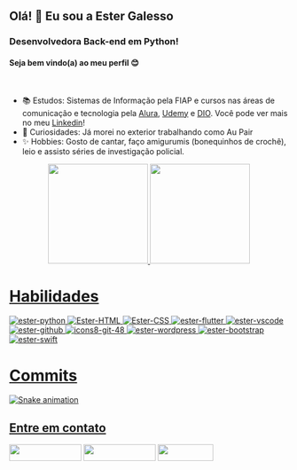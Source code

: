 ## Olá! 👋 Eu sou a Ester Galesso
### Desenvolvedora Back-end em Python!
#### Seja bem vindo(a) ao meu perfil 😊

<br>

- 📚 Estudos: Sistemas de Informação pela FIAP e cursos nas áreas de comunicação e tecnologia pela [Alura](https://cursos.alura.com.br/user/galessoester), [Udemy](https://www.udemy.com/user/ester-gmail-2/) e [DIO](https://www.dio.me/users/galessoester). Você pode ver mais no meu [Linkedin](https://www.linkedin.com/in/estergalesso/details/certifications)!
- 👀 Curiosidades: Já morei no exterior trabalhando como Au Pair
- ✨ Hobbies: Gosto de cantar, faço amigurumis (bonequinhos de crochê), leio e assisto séries de investigação policial.

<div align="center">
  <a href="https://github.com/Galessoester">
  <img height="180em" src="https://github-readme-stats.vercel.app/api?username=Galessoester&show_icons=true&theme=dark&include_all_commits=true&count_private=true"/>
  <img height="180em" src="https://github-readme-stats.vercel.app/api/top-langs/?username=Galessoester&layout=compact&langs_count=7&theme=dark"/>
</div> 

# Habilidades
![ester-python](https://github.com/Galessoester/Bootcamp-python_backend/assets/86168157/19a87175-f14c-4d88-8036-4f65728cd8b4)
![Ester-HTML](https://github.com/Galessoester/Galessoester/assets/86168157/f52fbb80-285e-4da2-9aff-94d0da75d6a9)
![Ester-CSS](https://github.com/Galessoester/Galessoester/assets/86168157/314638da-c43b-4d08-9e37-bce2f1bb2a0b)
![ester-flutter](https://github.com/Galessoester/Galessoester/assets/86168157/830c0a87-8805-4e35-be7e-6e4e4c0dcbd8)
![ester-vscode](https://github.com/Galessoester/Galessoester/assets/86168157/6d70a6d6-6d25-4c9c-9ad5-04ce175b0c50)
![ester-github](https://github.com/Galessoester/Galessoester/assets/86168157/fefb14db-2be3-445d-92cb-af3939181d17)
![icons8-git-48](https://github.com/Galessoester/Galessoester/assets/86168157/65f1a074-a696-4979-a5fd-f010212ece20)
![ester-wordpress](https://github.com/Galessoester/Galessoester/assets/86168157/605777a3-6797-4ce5-80a8-397a32c1fceb)
![ester-bootstrap](https://github.com/Galessoester/Galessoester/assets/86168157/69009d19-e30e-4a11-a1b9-9567796a7806) 
![ester-swift](https://github.com/Galessoester/Galessoester/assets/86168157/eb6de664-248f-4e1f-815d-38a7527caef0)
  
# Commits
![Snake animation](https://github.com/Galessoester/Galessoester/blob/output/github-contribution-grid-snake.svg)
  
## Entre em contato

<div>
  <a href="https://api.whatsapp.com/send?phone=5511995352804" target="_blank"><img height="30" width="130" src="https://img.shields.io/badge/WhatsApp-25D366?style=for-the-badge&logo=whatsapp&logoColor=white" target="_blank"></a>
  <a href="https://www.linkedin.com/in/galessoester/" target="_blank"><img height="30" width="130" src="https://img.shields.io/badge/LinkedIn-0077B5?style=for-the-badge&logo=linkedin&logoColor=white" target="_blank"></a>
  <a href="mailto:galessoester@gmail.com"><img height="30" width="100" src="https://img.shields.io/badge/Gmail-D14836?style=for-the-badge&logo=gmail&logoColor=white"></a>
</div>
